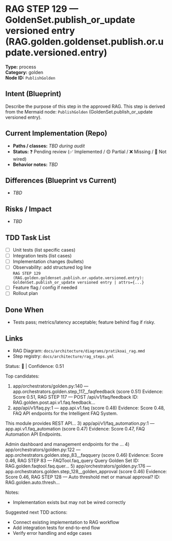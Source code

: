 # RAG STEP 129 — GoldenSet.publish_or_update versioned entry (RAG.golden.goldenset.publish.or.update.versioned.entry)

**Type:** process  
**Category:** golden  
**Node ID:** `PublishGolden`

## Intent (Blueprint)
Describe the purpose of this step in the approved RAG. This step is derived from the Mermaid node: `PublishGolden` (GoldenSet.publish_or_update versioned entry).

## Current Implementation (Repo)
- **Paths / classes:** _TBD during audit_
- **Status:** ❓ Pending review (✅ Implemented / 🟡 Partial / ❌ Missing / 🔌 Not wired)
- **Behavior notes:** _TBD_

## Differences (Blueprint vs Current)
- _TBD_

## Risks / Impact
- _TBD_

## TDD Task List
- [ ] Unit tests (list specific cases)
- [ ] Integration tests (list cases)
- [ ] Implementation changes (bullets)
- [ ] Observability: add structured log line  
  `RAG STEP 129 (RAG.golden.goldenset.publish.or.update.versioned.entry): GoldenSet.publish_or_update versioned entry | attrs={...}`
- [ ] Feature flag / config if needed
- [ ] Rollout plan

## Done When
- Tests pass; metrics/latency acceptable; feature behind flag if risky.

## Links
- RAG Diagram: `docs/architecture/diagrams/pratikoai_rag.mmd`
- Step registry: `docs/architecture/rag_steps.yml`


<!-- AUTO-AUDIT:BEGIN -->
Status: 🔌  |  Confidence: 0.51

Top candidates:
1) app/orchestrators/golden.py:140 — app.orchestrators.golden.step_117__faqfeedback (score 0.51)
   Evidence: Score 0.51, RAG STEP 117 — POST /api/v1/faq/feedback
ID: RAG.golden.post.api.v1.faq.feedback...
2) app/api/v1/faq.py:1 — app.api.v1.faq (score 0.48)
   Evidence: Score 0.48, FAQ API endpoints for the Intelligent FAQ System.

This module provides REST API...
3) app/api/v1/faq_automation.py:1 — app.api.v1.faq_automation (score 0.47)
   Evidence: Score 0.47, FAQ Automation API Endpoints.

Admin dashboard and management endpoints for the ...
4) app/orchestrators/golden.py:122 — app.orchestrators.golden.step_83__faqquery (score 0.46)
   Evidence: Score 0.46, RAG STEP 83 — FAQTool.faq_query Query Golden Set
ID: RAG.golden.faqtool.faq.quer...
5) app/orchestrators/golden.py:176 — app.orchestrators.golden.step_128__golden_approval (score 0.46)
   Evidence: Score 0.46, RAG STEP 128 — Auto threshold met or manual approval?
ID: RAG.golden.auto.thresh...

Notes:
- Implementation exists but may not be wired correctly

Suggested next TDD actions:
- Connect existing implementation to RAG workflow
- Add integration tests for end-to-end flow
- Verify error handling and edge cases
<!-- AUTO-AUDIT:END -->